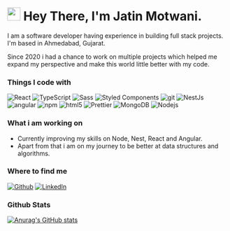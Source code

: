 <h1>
<img src="https://emojis.slackmojis.com/emojis/images/1597320283/10003/catjam.gif?1597320283" width="30"/> Hey There, I'm Jatin Motwani.</h1>

I am a software developer having experience in building full stack projects. I'm based in Ahmedabad, Gujarat.

Since 2020 i had a chance to work on multiple projects which helped me expand my perspective and make this world little better with my code.

<h3>Things I code with</h3>

<p>

<img alt="React" src="https://img.shields.io/badge/-React-45b8d8?style=flat-square&logo=react&logoColor=white" />


<img alt="TypeScript" src="https://img.shields.io/badge/-TypeScript-007ACC?style=flat-square&logo=typescript&logoColor=white" />


<img alt="Sass" src="https://img.shields.io/badge/-Sass-CC6699?style=flat-square&logo=sass&logoColor=white" />

<img alt="Styled Components" src="https://img.shields.io/badge/-Styled_Components-db7092?style=flat-square&logo=styled-components&logoColor=white" />

<img alt="git" src="https://img.shields.io/badge/-Git-F05032?style=flat-square&logo=git&logoColor=white" />

<img alt="NestJs" src="https://img.shields.io/badge/-NestJs-ea2845?style=flat-square&logo=nestjs&logoColor=white" />

<img alt="angular" src="https://img.shields.io/badge/-Angular-DD0031?style=flat-square&logo=angular&logoColor=white" />

<img alt="npm" src="https://img.shields.io/badge/-NPM-CB3837?style=flat-square&logo=npm&logoColor=white" />

<img alt="html5" src="https://img.shields.io/badge/-HTML5-E34F26?style=flat-square&logo=html5&logoColor=white" />

<img alt="Prettier" src="https://img.shields.io/badge/-Prettier-F7B93E?style=flat-square&logo=prettier&logoColor=white" />

<img alt="MongoDB" src="https://img.shields.io/badge/-MongoDB-13aa52?style=flat-square&logo=mongodb&logoColor=white" />

<img alt="Nodejs" src="https://img.shields.io/badge/-Nodejs-43853d?style=flat-square&logo=Node.js&logoColor=white" />

</p>

<h3>What i am working on</h3>
<ul>
<li>
Currently improving my skills on Node, Nest, React and Angular. </li>
<li>
Apart from that i am on my journey to be better at data structures and algorithms.
</li>
</ul>


<h3>Where to find me</h3>

<p>
<a href="https://github.com/jatinmotwani" target="_blank"><img alt="Github" src="https://img.shields.io/badge/GitHub-%2312100E.svg?&style=for-the-badge&logo=Github&logoColor=white" /></a>
 <a href="https://www.linkedin.com/in/jatin-motwani/" target="_blank"><img alt="LinkedIn" src="https://img.shields.io/badge/linkedin-%230077B5.svg?&style=for-the-badge&logo=linkedin&logoColor=white" /></a> 

</p>

<h3>Github Stats</h3>

[![Anurag's GitHub stats](https://github-readme-stats.vercel.app/api?username=jatinmotwani)](https://github.com/anuraghazra/github-readme-stats)




